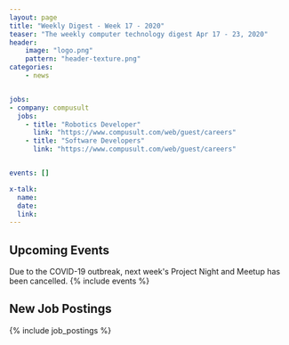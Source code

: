 ```yaml
---
layout: page
title: "Weekly Digest - Week 17 - 2020"
teaser: "The weekly computer technology digest Apr 17 - 23, 2020"
header:
    image: "logo.png"
    pattern: "header-texture.png"
categories:
    - news


jobs:
- company: compusult
  jobs:
    - title: "Robotics Developer"
      link: "https://www.compusult.com/web/guest/careers"
    - title: "Software Developers"
      link: "https://www.compusult.com/web/guest/careers"


events: []

x-talk:
  name:
  date:
  link:
---
```


## Upcoming Events
Due to the COVID-19 outbreak, next week's Project Night and Meetup has been cancelled.
{% include events %}

## New Job Postings
{% include job_postings %}
